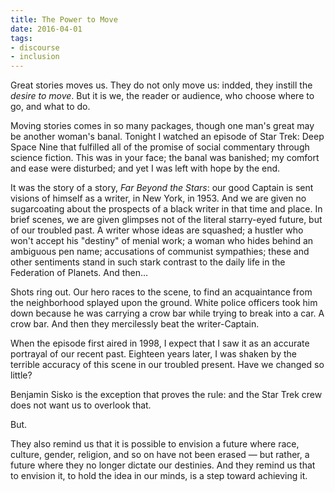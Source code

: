 ```yaml
---
title: The Power to Move
date: 2016-04-01
tags:
- discourse
- inclusion
---
```


Great stories moves us. They do not only move us: indded, they instill the
_desire to move_. But it is we, the reader or audience, who choose where to go,
and what to do.

Moving stories comes in so many packages, though one man's great may be another
woman's banal. Tonight I watched an episode of Star Trek: Deep Space Nine that
fulfilled all of the promise of social commentary through science fiction. This
was in your face; the banal was banished; my comfort and ease were disturbed;
and yet I was left with hope by the end.

<!-- truncate -->

It was the story of a story, _Far Beyond the Stars_: our good Captain is sent
visions of himself as a writer, in New York, in 1953. And we are given no
sugarcoating about the prospects of a black writer in that time and place. In
brief scenes, we are given glimpses not of the literal starry-eyed future, but
of our troubled past. A writer whose ideas are squashed; a hustler who won't
accept his "destiny" of menial work; a woman who hides behind an ambiguous pen
name; accusations of communist sympathies; these and other sentiments stand in
such stark contrast to the daily life in the Federation of Planets. And
then&hellip;

Shots ring out. Our hero races to the scene, to find an acquaintance from the
neighborhood splayed upon the ground. White police officers took him down
because he was carrying a crow bar while trying to break into a car. A crow bar.
And then they mercilessly beat the writer-Captain.

When the episode first aired in 1998, I expect that I saw it as an accurate
portrayal of our recent past. Eighteen years later, I was shaken by the terrible
accuracy of this scene in our troubled present. Have we changed so little?

Benjamin Sisko is the exception that proves the rule: and the Star Trek crew
does not want us to overlook that.

But.

They also remind us that it is possible to envision a future where race,
culture, gender, religion, and so on have not been erased &mdash; but rather, a
future where they no longer dictate our destinies. And they remind us that to
envision it, to hold the idea in our minds, is a step toward achieving it.

